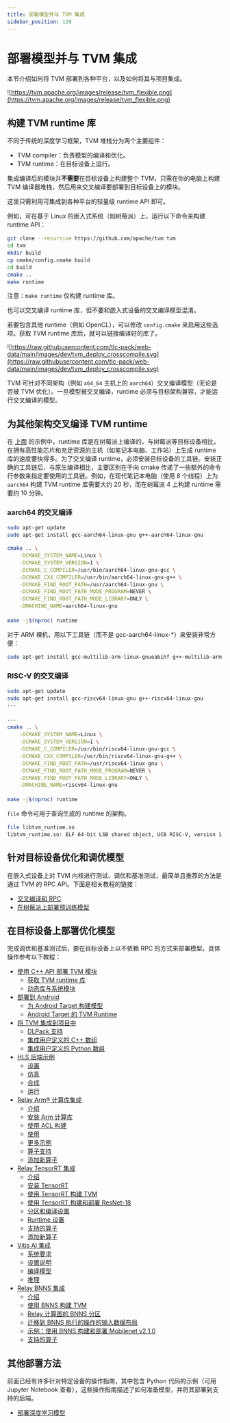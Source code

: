 ```yaml
---
title: 部署模型并与 TVM 集成
sidebar_position: 120
---
```


# 部署模型并与 TVM 集成

本节介绍如何将 TVM 部署到各种平台，以及如何将其与项目集成。

 ![https://tvm.apache.org/images/release/tvm_flexible.png](https://tvm.apache.org/images/release/tvm_flexible.png)

## 构建 TVM runtime 库

不同于传统的深度学习框架，TVM 堆栈分为两个主要组件：

* TVM compiler：负责模型的编译和优化。
* TVM runtime：在目标设备上运行。

集成编译后的模块并**不需要**在目标设备上构建整个 TVM，只需在你的电脑上构建 TVM 编译器堆栈，然后用来交叉编译要部署到目标设备上的模块。

这里只需利用可集成到各种平台的轻量级 runtime API 即可。

例如，可在基于 Linux 的嵌入式系统（如树莓派）上，运行以下命令来构建 runtime API：

``` bash
git clone --recursive https://github.com/apache/tvm tvm
cd tvm
mkdir build
cp cmake/config.cmake build
cd build
cmake ..
make runtime
```

注意：`make runtime` 仅构建 runtime 库。

也可以交叉编译 runtime 库，但不要和嵌入式设备的交叉编译模型混淆。

若要包含其他 runtime（例如 OpenCL），可以修改 `config.cmake` 来启用这些选项。获取 TVM runtime 库后，就可以链接编译好的库了。

 ![https://raw.githubusercontent.com/tlc-pack/web-data/main/images/dev/tvm_deploy_crosscompile.svg](https://raw.githubusercontent.com/tlc-pack/web-data/main/images/dev/tvm_deploy_crosscompile.svg)

TVM 可针对不同架构（例如 `x64_64` 主机上的 `aarch64`）交叉编译模型（无论是否被 TVM 优化）。一旦模型被交叉编译，runtime 必须与目标架构兼容，才能运行交叉编译的模型。

## 为其他架构交叉编译 TVM runtime

在 [上面](https://tvm.apache.org/docs/how_to/deploy/index.html#build-tvm-runtime-on-target-device) 的示例中，runtime 库是在树莓派上编译的，与树莓派等目标设备相比，在拥有高性能芯片和充足资源的主机（如笔记本电脑、工作站）上生成 runtime 库的速度要快得多。为了交叉编译 runtime，必须安装目标设备的工具链。安装正确的工具链后，与原生编译相比，主要区别在于向 cmake 传递了一些额外的命令行参数来指定要使用的工具链。例如，在现代笔记本电脑（使用 8 个线程）上为 `aarch64` 构建 TVM runtime 库需要大约 20 秒，而在树莓派 4 上构建 runtime 需要约 10 分钟。

### aarch64 的交叉编译

``` bash
sudo apt-get update
sudo apt-get install gcc-aarch64-linux-gnu g++-aarch64-linux-gnu
```

``` bash
cmake .. \
    -DCMAKE_SYSTEM_NAME=Linux \
    -DCMAKE_SYSTEM_VERSION=1 \
    -DCMAKE_C_COMPILER=/usr/bin/aarch64-linux-gnu-gcc \
    -DCMAKE_CXX_COMPILER=/usr/bin/aarch64-linux-gnu-g++ \
    -DCMAKE_FIND_ROOT_PATH=/usr/aarch64-linux-gnu \
    -DCMAKE_FIND_ROOT_PATH_MODE_PROGRAM=NEVER \
    -DCMAKE_FIND_ROOT_PATH_MODE_LIBRARY=ONLY \
    -DMACHINE_NAME=aarch64-linux-gnu

make -j$(nproc) runtime
```

对于 ARM 裸机，用以下工具链（而不是 gcc-aarch64-linux-*）来安装非常方便：

``` bash
sudo apt-get install gcc-multilib-arm-linux-gnueabihf g++-multilib-arm-linux-gnueabihf
```

### RISC-V 的交叉编译

``` bash
sudo apt-get update
sudo apt-get install gcc-riscv64-linux-gnu g++-riscv64-linux-gnu
···

···
cmake .. \
    -DCMAKE_SYSTEM_NAME=Linux \
    -DCMAKE_SYSTEM_VERSION=1 \
    -DCMAKE_C_COMPILER=/usr/bin/riscv64-linux-gnu-gcc \
    -DCMAKE_CXX_COMPILER=/usr/bin/riscv64-linux-gnu-g++ \
    -DCMAKE_FIND_ROOT_PATH=/usr/riscv64-linux-gnu \
    -DCMAKE_FIND_ROOT_PATH_MODE_PROGRAM=NEVER \
    -DCMAKE_FIND_ROOT_PATH_MODE_LIBRARY=ONLY \
    -DMACHINE_NAME=riscv64-linux-gnu

make -j$(nproc) runtime
```

`file` 命令可用于查询生成的 runtime 的架构。

``` bash
file libtvm_runtime.so
libtvm_runtime.so: ELF 64-bit LSB shared object, UCB RISC-V, version 1 (GNU/Linux), dynamically linked, BuildID[sha1]=e9ak845b3d7f2c126dab53632aea8e012d89477e, not stripped
```

## 针对目标设备优化和调优模型

在嵌入式设备上对 TVM 内核进行测试、调优和基准测试，最简单且推荐的方法是通过 TVM 的 RPC API。下面是相关教程的链接：

* [交叉编译和 RPC](https://tvm.apache.org/docs/tutorial/cross_compilation_and_rpc.html#tutorial-cross-compilation-and-rpc)
* [在树莓派上部署预训练模型](https://tvm.apache.org/docs/how_to/deploy_models/deploy_model_on_rasp.html#tutorial-deploy-model-on-rasp)

## 在目标设备上部署优化模型

完成调优和基准测试后，要在目标设备上以不依赖 RPC 的方式来部署模型。具体操作参考以下教程：

* [使用 C++ API 部署 TVM 模块](https://tvm.apache.org/docs/how_to/deploy/cpp_deploy.html)
  * [获取 TVM runtime 库](https://tvm.apache.org/docs/how_to/deploy/cpp_deploy.html#get-tvm-runtime-library)
  * [动态库与系统模块](https://tvm.apache.org/docs/how_to/deploy/cpp_deploy.html#dynamic-library-vs-system-module)
* [部署到 Android](https://tvm.apache.org/docs/how_to/deploy/android.html)
  * [为 Android Target 构建模型](https://tvm.apache.org/docs/how_to/deploy/android.html#build-model-for-android-target)
  * [Android Target 的 TVM Runtime](https://tvm.apache.org/docs/how_to/deploy/android.html#tvm-runtime-for-android-target)
* [将 TVM 集成到项目中](https://tvm.apache.org/docs/how_to/deploy/integrate.html)
  * [DLPack 支持](https://tvm.apache.org/docs/how_to/deploy/integrate.html#dlpack-support)
  * [集成用户定义的 C++ 数组](https://tvm.apache.org/docs/how_to/deploy/integrate.html#integrate-user-defined-c-array)
  * [集成用户定义的 Python 数组](https://tvm.apache.org/docs/how_to/deploy/integrate.html#integrate-user-defined-python-array)
* [HLS 后端示例](https://tvm.apache.org/docs/how_to/deploy/hls.html)
  * [设置](https://tvm.apache.org/docs/how_to/deploy/hls.html#setup)
  * [仿真](https://tvm.apache.org/docs/how_to/deploy/hls.html#emulation)
  * [合成](https://tvm.apache.org/docs/how_to/deploy/hls.html#synthesis)
  * [运行](https://tvm.apache.org/docs/how_to/deploy/hls.html#run)
* [Relay Arm®  计算库集成](https://tvm.apache.org/docs/how_to/deploy/arm_compute_lib.html)
  * [介绍](https://tvm.apache.org/docs/how_to/deploy/arm_compute_lib.html#introduction)
  * [安装 Arm 计算库](https://tvm.apache.org/docs/how_to/deploy/arm_compute_lib.html#installing-arm-compute-library)
  * [使用 ACL 构建](https://tvm.apache.org/docs/how_to/deploy/arm_compute_lib.html#building-with-acl-support)
  * [使用](https://tvm.apache.org/docs/how_to/deploy/arm_compute_lib.html#usage)
  * [更多示例](https://tvm.apache.org/docs/how_to/deploy/arm_compute_lib.html#more-examples)
  * [算子支持](https://tvm.apache.org/docs/how_to/deploy/arm_compute_lib.html#operator-support)
  * [添加新算子](https://tvm.apache.org/docs/how_to/deploy/arm_compute_lib.html#adding-a-new-operator)
* [Relay TensorRT 集成](https://tvm.apache.org/docs/how_to/deploy/tensorrt.html)
  * [介绍](https://tvm.apache.org/docs/how_to/deploy/tensorrt.html#introduction)
  * [安装 TensorRT](https://tvm.apache.org/docs/how_to/deploy/tensorrt.html#installing-tensorrt)
  * [使用 TensorRT 构建 TVM ](https://tvm.apache.org/docs/how_to/deploy/tensorrt.html#building-tvm-with-tensorrt-support)
  * [使用 TensorRT 构建和部署 ResNet-18](https://tvm.apache.org/docs/how_to/deploy/tensorrt.html#build-and-deploy-resnet-18-with-tensorrt)
  * [分区和编译设置](https://tvm.apache.org/docs/how_to/deploy/tensorrt.html#partitioning-and-compilation-settings)
  * [Runtime 设置](https://tvm.apache.org/docs/how_to/deploy/tensorrt.html#runtime-settings)
  * [支持的算子](https://tvm.apache.org/docs/how_to/deploy/tensorrt.html#operator-support)
  * [添加新算子](https://tvm.apache.org/docs/how_to/deploy/tensorrt.html#adding-a-new-operator)
* [Vitis AI 集成](https://tvm.apache.org/docs/how_to/deploy/vitis_ai.html)
  * [系统要求](https://tvm.apache.org/docs/how_to/deploy/vitis_ai.html#system-requirements)
  * [设置说明](https://tvm.apache.org/docs/how_to/deploy/vitis_ai.html#setup-instructions)
  * [编译模型](https://tvm.apache.org/docs/how_to/deploy/vitis_ai.html#compiling-a-model)
  * [推理](https://tvm.apache.org/docs/how_to/deploy/vitis_ai.html#inference)
* [Relay BNNS 集成](https://tvm.apache.org/docs/how_to/deploy/bnns.html)
  * [介绍](https://tvm.apache.org/docs/how_to/deploy/bnns.html#introduction)
  * [使用 BNNS 构建 TVM](https://tvm.apache.org/docs/how_to/deploy/bnns.html#building-tvm-with-bnns-support)
  * [Relay 计算图的 BNNS 分区](https://tvm.apache.org/docs/how_to/deploy/bnns.html#bnns-partitioning-of-relay-graph)
  * [迁移到 BNNS 执行的操作的输入数据布局](https://tvm.apache.org/docs/how_to/deploy/bnns.html#input-data-layout-for-operations-to-be-offloaded-to-bnns-execution)
  * [示例：使用 BNNS 构建和部署 Mobilenet v2 1.0](https://tvm.apache.org/docs/how_to/deploy/bnns.html#example-build-and-deploy-mobilenet-v2-1-0-with-bnns)
  * [支持的算子](https://tvm.apache.org/docs/how_to/deploy/bnns.html#operator-support)

## 其他部署方法

前面已经有许多针对特定设备的操作指南，其中包含 Python 代码的示例（可用 Jupyter Notebook 查看），这些操作指南描述了如何准备模型，并将其部署到支持的后端。

* [部署深度学习模型](https://tvm.apache.org/docs/how_to/deploy_models/index.html)